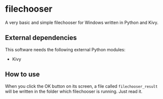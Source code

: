 # filechooser
A very basic and simple filechooser for Windows written in Python and Kivy.

## External dependencies
This software needs the following external Python modules:
* Kivy

## How to use
When you click the OK button on its screen, a file called `filechooser_result` will be written in the folder which filechooser is running. Just read it.


